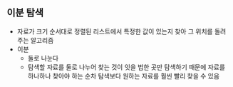 ## 이분 탐색
- 자료가 크기 순서대로 정렬된 리스트에서 특정한 값이 있는지 찾아 그 위치를 돌려주는 알고리즘
- 이분 
    - 둘로 나눈다
    - 탐색할 자료를 둘로 나누어 찾는 것이 잇을 법한 곳만 탐색하기 때문에 자료를 하나하나 찾아야 하는 순차 탐색보다 원하는 자료를 훨씬 빨리 찾을 수 있음